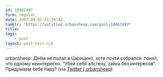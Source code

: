 ```yaml
---
id: 10467497
form: regular
date: 2007-09-02 21:39:42
tumblr: "https://untitled.urbansheep.com/post/10467497"
title:
tags:
    - post
layout: post-text.njk
---
```


<p>urbansheep: Днём не попал в Царицино, хотя почти собрался: понял, что одному неинтересно. &ldquo;Убей себя апстену, зайка без интересов&rdquo;. Придумаем себе пару? (via <a href="http://twitter.com/urbansheep/statuses/242920882">Twitter / urbansheep</a>)</p>

